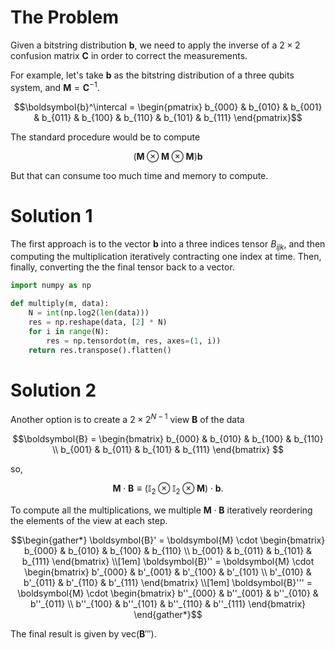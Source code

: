 # The Problem
Given a bitstring distribution $`\boldsymbol{b}`$, we need to apply the inverse of a $`2 \times 2`$ confusion matrix $`\boldsymbol{C}`$ in order to correct the measurements.

For example, let's take $`\boldsymbol{b}`$ as the bitstring distribution of a three qubits system, and $`\boldsymbol{M} = \boldsymbol{C}^{-1}`$.

```math
\boldsymbol{b}^\intercal = 
\begin{pmatrix}
b_{000} & b_{010} & b_{001} & b_{011} &
b_{100} & b_{110} & b_{101} & b_{111} 
\end{pmatrix}
```

The standard procedure would be to compute
```math
\left( \boldsymbol{M} \otimes \boldsymbol{M} \otimes  \boldsymbol{M} \right) \boldsymbol{b}
```

But that can consume too much time and memory to compute.

# Solution 1
The first approach is to the vector $`\boldsymbol{b}`$ into a three indices tensor $`B_{ijk}`$, and then computing the multiplication iteratively contracting one index at time. Then, finally, converting the the final tensor back to a vector.

```python
import numpy as np

def multiply(m, data):
    N = int(np.log2(len(data)))
    res = np.reshape(data, [2] * N)
    for i in range(N):
        res = np.tensordot(m, res, axes=(1, i))
    return res.transpose().flatten()
```

# Solution 2
Another option is to create a $`2 \times 2^{N-1}`$ view $`\boldsymbol{B}`$ of the data
```math
\boldsymbol{B} =
\begin{bmatrix}
b_{000} & b_{010} & b_{100} & b_{110} \\ 
b_{001} & b_{011} & b_{101} & b_{111}  
\end{bmatrix} 
```
so,
```math
\boldsymbol{M} \cdot \boldsymbol{B}
\equiv
\left( \mathbb{I}_2 \otimes \mathbb{I}_2 \otimes \boldsymbol{M}  \right)
\cdot \boldsymbol{b} .
```

To compute all the multiplications, we multiple $`\boldsymbol{M} \cdot \boldsymbol{B}`$ iteratively reordering the elements of the view at each step.

```math
\begin{gather*}
\boldsymbol{B}' =
\boldsymbol{M} \cdot
\begin{bmatrix}
b_{000} & b_{010} & b_{100} & b_{110} \\ 
b_{001} & b_{011} & b_{101} & b_{111}  
\end{bmatrix}
\\[1em]
\boldsymbol{B}'' =
\boldsymbol{M} \cdot
\begin{bmatrix}
b'_{000} & b'_{001} & b'_{100} & b'_{101} \\ 
b'_{010} & b'_{011} & b'_{110} & b'_{111}  
\end{bmatrix}
\\[1em]
\boldsymbol{B}''' =
\boldsymbol{M} \cdot
\begin{bmatrix}
b''_{000} & b''_{001} & b''_{010} & b''_{011} \\ 
b''_{100} & b''_{101} & b''_{110} & b''_{111}  
\end{bmatrix}
\end{gather*}
```

The final result is given by $`\text{vec}(\boldsymbol{B}''')`$.
